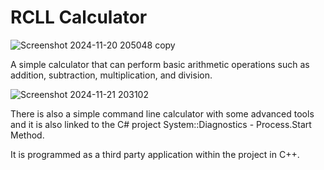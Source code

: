 # RCLL Calculator

![Screenshot 2024-11-20 205048 copy](https://github.com/user-attachments/assets/c60e2108-dc98-4b2b-a1f7-4cc4742d7836)

A simple calculator that can perform basic arithmetic operations such as addition, subtraction, multiplication, and division.

![Screenshot 2024-11-21 203102](https://github.com/user-attachments/assets/b6a15592-485e-4cd5-8b5c-9a1f8a583e0e)

There is also a simple command line calculator with some advanced tools and it is also linked to the C# project System::Diagnostics - Process.Start Method.

It is programmed as a third party application within the project in C++.
